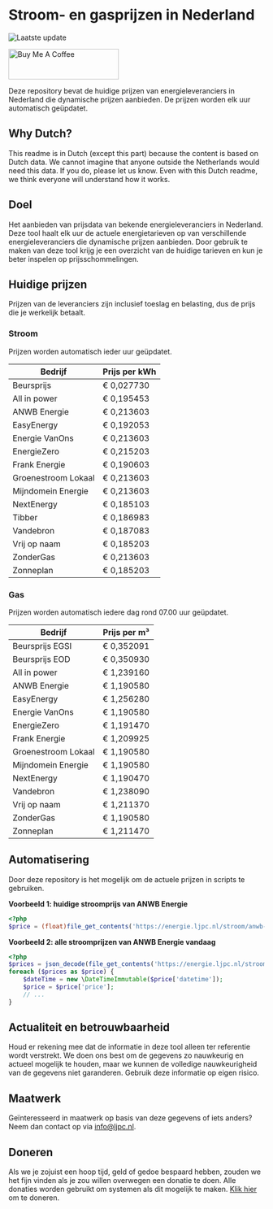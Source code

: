 # Stroom- en gasprijzen in Nederland

![Laatste update](https://img.shields.io/badge/laatste%20update-2024--08--23%2007%3A00%20CET-brightgreen)

<a href="https://www.buymeacoffee.com/Lars-" target="_blank"><img src="https://cdn.buymeacoffee.com/buttons/v2/default-orange.png" alt="Buy Me A Coffee" height="60" style="height: 60px !important;width: 217px !important;" ></a>

Deze repository bevat de huidige prijzen van energieleveranciers in Nederland die dynamische prijzen aanbieden. De prijzen worden elk uur automatisch geüpdatet.

## Why Dutch?

This readme is in Dutch (except this part) because the content is based on Dutch data. We cannot imagine that anyone outside the Netherlands would need this data. If you do, please let us know. Even with this Dutch readme, we think
everyone will understand how it works.

## Doel

Het aanbieden van prijsdata van bekende energieleveranciers in Nederland. Deze tool haalt elk uur de actuele energietarieven op van verschillende energieleveranciers die dynamische prijzen aanbieden. Door gebruik te maken van deze tool
krijg je een overzicht van de huidige tarieven en kun je beter inspelen op prijsschommelingen.

## Huidige prijzen

Prijzen van de leveranciers zijn inclusief toeslag en belasting, dus de prijs die je werkelijk betaalt.

### Stroom

Prijzen worden automatisch ieder uur geüpdatet.

 Bedrijf | Prijs per kWh 
---------|---------------
Beursprijs | € 0,027730
All in power | € 0,195453
ANWB Energie | € 0,213603
EasyEnergy | € 0,192053
Energie VanOns | € 0,213603
EnergieZero | € 0,215203
Frank Energie | € 0,190603
Groenestroom Lokaal | € 0,213603
Mijndomein Energie | € 0,213603
NextEnergy | € 0,185103
Tibber | € 0,186983
Vandebron | € 0,187083
Vrij op naam | € 0,185203
ZonderGas | € 0,213603
Zonneplan | € 0,185203


### Gas

Prijzen worden automatisch iedere dag rond 07.00 uur geüpdatet.

 Bedrijf | Prijs per m³ 
---------|--------------
Beursprijs EGSI | € 0,352091
Beursprijs EOD | € 0,350930
All in power | € 1,239160
ANWB Energie | € 1,190580
EasyEnergy | € 1,256280
Energie VanOns | € 1,190580
EnergieZero | € 1,191470
Frank Energie | € 1,209925
Groenestroom Lokaal | € 1,190580
Mijndomein Energie | € 1,190580
NextEnergy | € 1,190470
Vandebron | € 1,238090
Vrij op naam | € 1,211370
ZonderGas | € 1,190580
Zonneplan | € 1,211470


## Automatisering

Door deze repository is het mogelijk om de actuele prijzen in scripts te gebruiken.

**Voorbeeld 1: huidige stroomprijs van ANWB Energie**

```php
<?php
$price = (float)file_get_contents('https://energie.ljpc.nl/stroom/anwb-energie-nu.txt');

```

**Voorbeeld 2: alle stroomprijzen van ANWB Energie vandaag**

```php
<?php
$prices = json_decode(file_get_contents('https://energie.ljpc.nl/stroom/all-in-power-vandaag.json'),true);
foreach ($prices as $price) {
    $dateTime = new \DateTimeImmutable($price['datetime']);
    $price = $price['price'];
    // ...
}
```

## Actualiteit en betrouwbaarheid

Houd er rekening mee dat de informatie in deze tool alleen ter referentie wordt verstrekt. We doen ons best om de gegevens zo nauwkeurig en actueel mogelijk te houden, maar we kunnen de volledige nauwkeurigheid van de gegevens niet
garanderen. Gebruik deze informatie op eigen risico.

## Maatwerk

Geïnteresseerd in maatwerk op basis van deze gegevens of iets anders? Neem dan contact op
via [info@ljpc.nl](mailto:info@ljpc.nl?subject=Energie%20prijzen).

## Doneren

Als we je zojuist een hoop tijd, geld of gedoe bespaard hebben, zouden we het fijn vinden als je zou willen overwegen een
donatie te doen. Alle donaties worden gebruikt om systemen als dit mogelijk te
maken. [Klik hier](https://www.buymeacoffee.com/Lars-) om te doneren.
